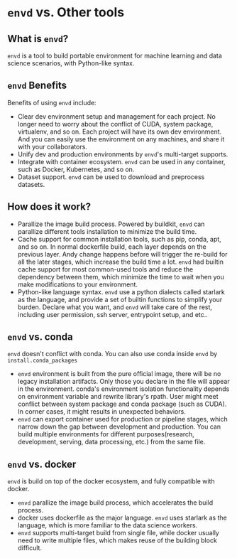 # `envd` vs. Other tools

## What is `envd`?

`envd` is a tool to build portable environment for machine learning and data science scenarios, with Python-like syntax. 


## `envd` Benefits
Benefits of using `envd` include:
- Clear dev environment setup and management for each project. No longer need to worry about the conflict of CUDA, system package, virtualenv, and so on. Each project will have its own dev environment. And you can easily use the environment on any machines, and share it with your collaborators. 
- Unify dev and production environments by `envd`'s multi-target supports.
- Integrate with container ecosystem. `envd` can be used in any container, such as Docker, Kubernetes, and so on.
- Dataset support. `envd` can be used to download and preprocess datasets.

## How does it work?
- Parallize the image build process. Powered by buildkit, `envd` can parallize different tools installation to minimize the build time.
- Cache support for common installation tools, such as pip, conda, apt, and so on. In normal dockerfile build, each layer depends on the previous layer. Andy change happens before will trigger the re-build for all the later stages, which increase the build time a lot. `envd` had builtin cache support for most common-used tools and reduce the dependency between them, which minimize the time to wait when you make modifications to your environment. 
- Python-like language syntax. `envd` use a python dialects called starlark as the language, and provide a set of builtin functions to simplify your burden. Declare what you want, and `envd` will take care of the rest, including user permission, ssh server, entrypoint setup, and etc..


## `envd` vs. conda
`envd` doesn't conflict with conda. You can also use conda inside `envd` by `install.conda_packages`
- `envd` environment is built from the pure official image, there will be no legacy installation artifacts. Only those you declare in the file will appear in the environment. conda's environment isolation functionality depends on environment variable and rewrite library's rpath. User might meet conflict between system package and conda package (such as CUDA). In corner cases, it might results in unexpected behaviors.
- `envd` can export container used for production or pipeline stages, which narrow down the gap between development and production. You can build multiple environments for different purposes(research, development, serving, data processing, etc.) from the same file.
<!-- We can add data related section once finished -->


## `envd` vs. docker
`envd` is build on top of the docker ecosystem, and fully compatible with docker.
- `envd` parallize the image build process, which accelerates the build process. 
- docker uses dockerfile as the major language. `envd` uses starlark as the language, which is more familiar to the data science workers.
- `envd` supports multi-target build from single file, while docker usually need to write multiple files, which makes reuse of the building block difficult.